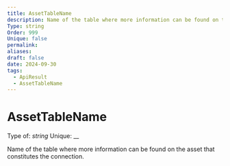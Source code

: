 ```yaml
---
title: AssetTableName
description: Name of the table where more information can be found on the asset that constitutes the connection.
Type: string
Order: 999
Unique: false
permalink: 
aliases: 
draft: false
date: 2024-09-30
tags:
  - ApiResult
  - AssetTableName
---
```

# AssetTableName

Type of: _string_
Unique: __

Name of the table where more information can be found on the asset that constitutes the connection.

